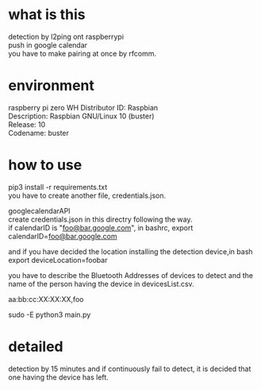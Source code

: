 # what is this  
detection  by l2ping ont raspberrypi  
push in google calendar  
you have to make pairing at once by rfcomm.  
# environment  
raspberry pi zero WH
Distributor ID: Raspbian  
Description:    Raspbian GNU/Linux 10 (buster)  
Release:        10  
Codename:       buster  

# how to use  
pip3 install -r requirements.txt  
you have to create another file, credentials.json.  

googlecalendarAPI  
create credentials.json in this directry following the way.  
if calendarID  is "foo@bar.google.com", in bashrc,
export calendarID=foo@bar.google.com  

and if you have decided the location installing the detection device,in bash  
export deviceLocation=foobar  

you have to describe the Bluetooth Addresses of devices to detect and the name of the   person having the device in devicesList.csv.  

aa:bb:cc:XX:XX:XX,foo  

sudo -E python3 main.py  

# detailed  
detection by 15 minutes and if continuously fail to detect, it is decided that one having the device has left.

